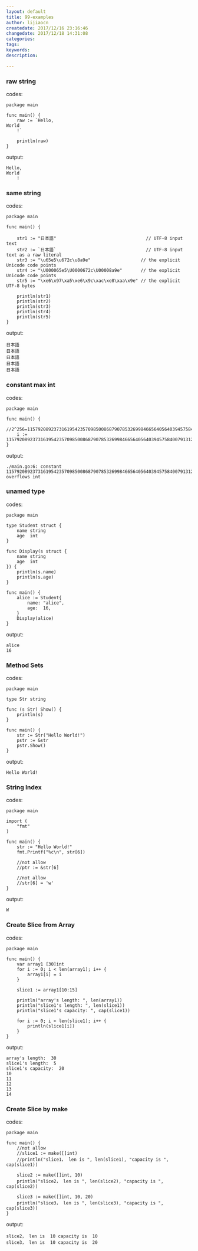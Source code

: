 ```yaml
---
layout: default
title: 99-examples
author: lijiaocn
createdate: 2017/12/16 23:16:46
changedate: 2017/12/18 14:31:08
categories:
tags:
keywords:
description: 

---
```



<!-- toc -->


### raw string

codes: 

	package main
	
	func main() {
	    raw := `Hello,
	World
	    !`
	
	    println(raw)
	}

output: 

	Hello,
	World
		!

### same string

codes: 

	package main
	
	func main() {
	
	    str1 := "日本語"                                  // UTF-8 input text
	    str2 := `日本語`                                  // UTF-8 input text as a raw literal
	    str3 := "\u65e5\u672c\u8a9e"                   // the explicit Unicode code points
	    str4 := "\U000065e5\U0000672c\U00008a9e"       // the explicit Unicode code points
	    str5 := "\xe6\x97\xa5\xe6\x9c\xac\xe8\xaa\x9e" // the explicit UTF-8 bytes
	
	    println(str1)
	    println(str2)
	    println(str3)
	    println(str4)
	    println(str5)
	}

output:

	日本語
	日本語
	日本語
	日本語
	日本語

### constant max int

codes:

	package main
	
	func main() {
	    //2^256=115792089237316195423570985008687907853269984665640564039457584007913129639936
	    i := 115792089237316195423570985008687907853269984665640564039457584007913129639936
	}

output:

	./main.go:6: constant 115792089237316195423570985008687907853269984665640564039457584007913129639936 overflows int

### unamed type

codes:

	package main
	
	type Student struct {
	    name string
	    age  int
	}
	
	func Display(s struct {
	    name string
	    age  int
	}) {
	    println(s.name)
	    println(s.age)
	}
	
	func main() {
	    alice := Student{
	        name: "alice",
	        age:  16,
	    }
	    Display(alice)
	}

output:

	alice
	16

### Method Sets

codes:

	package main
	
	type Str string
	
	func (s Str) Show() {
	    println(s)
	}
	
	func main() {
	    str := Str("Hello World!")
	    pstr := &str
	    pstr.Show()
	}

output:

	Hello World!

### String Index

codes:

	package main
	
	import (
	    "fmt"
	)
	
	func main() {
	    str := "Hello World!"
	    fmt.Printf("%c\n", str[6])
	
	    //not allow
	    //ptr := &str[6]
	
	    //not allow
	    //str[6] = 'w'
	}

output:

	W

### Create Slice from Array

codes:

	package main
	
	func main() {
	    var array1 [30]int
	    for i := 0; i < len(array1); i++ {
	        array1[i] = i
	    }
	
	    slice1 := array1[10:15]
	
	    println("array's length: ", len(array1))
	    println("slice1's length: ", len(slice1))
	    println("slice1's capacity: ", cap(slice1))
	
	    for i := 0; i < len(slice1); i++ {
	        println(slice1[i])
	    }
	}

output:

	array's length:  30
	slice1's length:  5
	slice1's capacity:  20
	10
	11
	12
	13
	14

### Create Slice by make

codes:

	package main
	
	func main() {
	    //not allow
	    //slice1 := make([]int)
	    //println("slice1， len is ", len(slice1), "capacity is ", cap(slice1))
	
	    slice2 := make([]int, 10)
	    println("slice2， len is ", len(slice2), "capacity is ", cap(slice2))
	
	    slice3 := make([]int, 10, 20)
	    println("slice3， len is ", len(slice3), "capacity is ", cap(slice3))
	}

output:

	slice2， len is  10 capacity is  10
	slice3， len is  10 capacity is  20
